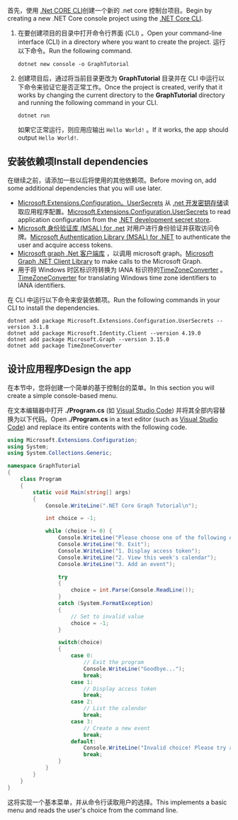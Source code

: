 <!-- markdownlint-disable MD002 MD041 -->

<span data-ttu-id="2e2fd-101">首先，使用 [.Net CORE CLI](/dotnet/core/tools/)创建一个新的 .net core 控制台项目。</span><span class="sxs-lookup"><span data-stu-id="2e2fd-101">Begin by creating a new .NET Core console project using the [.NET Core CLI](/dotnet/core/tools/).</span></span>

1. <span data-ttu-id="2e2fd-102">在要创建项目的目录中打开命令行界面 (CLI) 。</span><span class="sxs-lookup"><span data-stu-id="2e2fd-102">Open your command-line interface (CLI) in a directory where you want to create the project.</span></span> <span data-ttu-id="2e2fd-103">运行以下命令。</span><span class="sxs-lookup"><span data-stu-id="2e2fd-103">Run the following command.</span></span>

    ```Shell
    dotnet new console -o GraphTutorial
    ```

1. <span data-ttu-id="2e2fd-104">创建项目后，通过将当前目录更改为 **GraphTutorial** 目录并在 CLI 中运行以下命令来验证它是否正常工作。</span><span class="sxs-lookup"><span data-stu-id="2e2fd-104">Once the project is created, verify that it works by changing the current directory to the **GraphTutorial** directory and running the following command in your CLI.</span></span>

    ```Shell
    dotnet run
    ```

    <span data-ttu-id="2e2fd-105">如果它正常运行，则应用应输出 `Hello World!` 。</span><span class="sxs-lookup"><span data-stu-id="2e2fd-105">If it works, the app should output `Hello World!`.</span></span>

## <a name="install-dependencies"></a><span data-ttu-id="2e2fd-106">安装依赖项</span><span class="sxs-lookup"><span data-stu-id="2e2fd-106">Install dependencies</span></span>

<span data-ttu-id="2e2fd-107">在继续之前，请添加一些以后将使用的其他依赖项。</span><span class="sxs-lookup"><span data-stu-id="2e2fd-107">Before moving on, add some additional dependencies that you will use later.</span></span>

- <span data-ttu-id="2e2fd-108">[Microsoft.Extensions.Configuration。UserSecrets](https://github.com/aspnet/extensions) 从 [.net 开发密钥存储](https://docs.microsoft.com/aspnet/core/security/app-secrets)读取应用程序配置。</span><span class="sxs-lookup"><span data-stu-id="2e2fd-108">[Microsoft.Extensions.Configuration.UserSecrets](https://github.com/aspnet/extensions) to read application configuration from the [.NET development secret store](https://docs.microsoft.com/aspnet/core/security/app-secrets).</span></span>
- <span data-ttu-id="2e2fd-109">[Microsoft 身份验证库 (MSAL) for .net](https://github.com/AzureAD/microsoft-authentication-library-for-dotnet) 对用户进行身份验证并获取访问令牌。</span><span class="sxs-lookup"><span data-stu-id="2e2fd-109">[Microsoft Authentication Library (MSAL) for .NET](https://github.com/AzureAD/microsoft-authentication-library-for-dotnet) to authenticate the user and acquire access tokens.</span></span>
- <span data-ttu-id="2e2fd-110">[Microsoft graph .Net 客户端库](https://github.com/microsoftgraph/msgraph-sdk-dotnet) ，以调用 microsoft graph。</span><span class="sxs-lookup"><span data-stu-id="2e2fd-110">[Microsoft Graph .NET Client Library](https://github.com/microsoftgraph/msgraph-sdk-dotnet) to make calls to the Microsoft Graph.</span></span>
- <span data-ttu-id="2e2fd-111">用于将 Windows 时区标识符转换为 IANA 标识符的[TimeZoneConverter](https://github.com/mj1856/TimeZoneConverter) 。</span><span class="sxs-lookup"><span data-stu-id="2e2fd-111">[TimeZoneConverter](https://github.com/mj1856/TimeZoneConverter) for translating Windows time zone identifiers to IANA identifiers.</span></span>

<span data-ttu-id="2e2fd-112">在 CLI 中运行以下命令来安装依赖项。</span><span class="sxs-lookup"><span data-stu-id="2e2fd-112">Run the following commands in your CLI to install the dependencies.</span></span>

```Shell
dotnet add package Microsoft.Extensions.Configuration.UserSecrets --version 3.1.8
dotnet add package Microsoft.Identity.Client --version 4.19.0
dotnet add package Microsoft.Graph --version 3.15.0
dotnet add package TimeZoneConverter
```

## <a name="design-the-app"></a><span data-ttu-id="2e2fd-113">设计应用程序</span><span class="sxs-lookup"><span data-stu-id="2e2fd-113">Design the app</span></span>

<span data-ttu-id="2e2fd-114">在本节中，您将创建一个简单的基于控制台的菜单。</span><span class="sxs-lookup"><span data-stu-id="2e2fd-114">In this section you will create a simple console-based menu.</span></span>

<span data-ttu-id="2e2fd-115">在文本编辑器中打开 **./Program.cs** (如 [Visual Studio Code](https://code.visualstudio.com/)) 并将其全部内容替换为以下代码。</span><span class="sxs-lookup"><span data-stu-id="2e2fd-115">Open **./Program.cs** in a text editor (such as [Visual Studio Code](https://code.visualstudio.com/)) and replace its entire contents with the following code.</span></span>

```csharp
using Microsoft.Extensions.Configuration;
using System;
using System.Collections.Generic;

namespace GraphTutorial
{
    class Program
    {
        static void Main(string[] args)
        {
            Console.WriteLine(".NET Core Graph Tutorial\n");

            int choice = -1;

            while (choice != 0) {
                Console.WriteLine("Please choose one of the following options:");
                Console.WriteLine("0. Exit");
                Console.WriteLine("1. Display access token");
                Console.WriteLine("2. View this week's calendar");
                Console.WriteLine("3. Add an event");

                try
                {
                    choice = int.Parse(Console.ReadLine());
                }
                catch (System.FormatException)
                {
                    // Set to invalid value
                    choice = -1;
                }

                switch(choice)
                {
                    case 0:
                        // Exit the program
                        Console.WriteLine("Goodbye...");
                        break;
                    case 1:
                        // Display access token
                        break;
                    case 2:
                        // List the calendar
                        break;
                    case 3:
                        // Create a new event
                        break;
                    default:
                        Console.WriteLine("Invalid choice! Please try again.");
                        break;
                }
            }
        }
    }
}
```

<span data-ttu-id="2e2fd-116">这将实现一个基本菜单，并从命令行读取用户的选择。</span><span class="sxs-lookup"><span data-stu-id="2e2fd-116">This implements a basic menu and reads the user's choice from the command line.</span></span>
